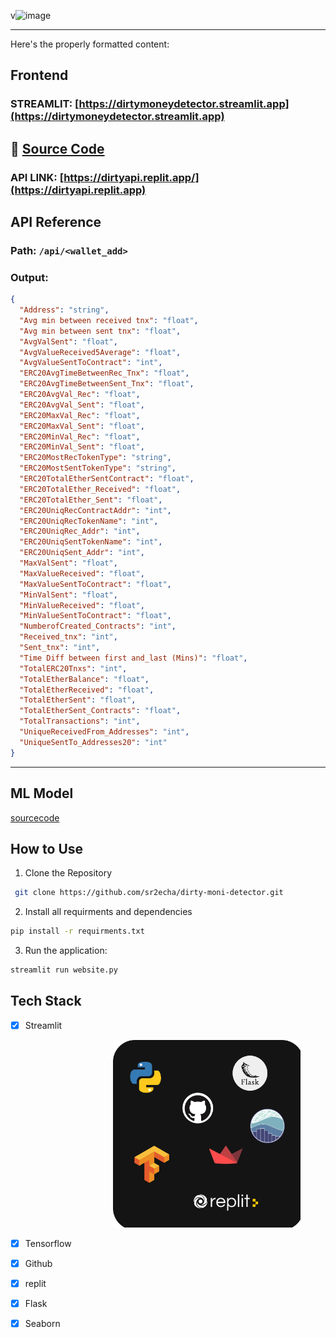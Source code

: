 v![image](https://github.com/sr2echa/dirty-moni-detector/assets/65058816/f2d86ce3-9d19-499a-bc6e-7ef83f8f7083)

---

Here's the properly formatted content:

## Frontend
### STREAMLIT: [https://dirtymoneydetector.streamlit.app](https://dirtymoneydetector.streamlit.app)
🔗 [Source Code](./web)
---
### API LINK: [https://dirtyapi.replit.app/](https://dirtyapi.replit.app)

## API Reference
### Path: `/api/<wallet_add>`
### Output:
```json
{
  "Address": "string",
  "Avg min between received tnx": "float",
  "Avg min between sent tnx": "float",
  "AvgValSent": "float",
  "AvgValueReceived5Average": "float",
  "AvgValueSentToContract": "int",
  "ERC20AvgTimeBetweenRec_Tnx": "float",
  "ERC20AvgTimeBetweenSent_Tnx": "float",
  "ERC20AvgVal_Rec": "float",
  "ERC20AvgVal_Sent": "float",
  "ERC20MaxVal_Rec": "float",
  "ERC20MaxVal_Sent": "float",
  "ERC20MinVal_Rec": "float",
  "ERC20MinVal_Sent": "float",
  "ERC20MostRecTokenType": "string",
  "ERC20MostSentTokenType": "string",
  "ERC20TotalEtherSentContract": "float",
  "ERC20TotalEther_Received": "float",
  "ERC20TotalEther_Sent": "float",
  "ERC20UniqRecContractAddr": "int",
  "ERC20UniqRecTokenName": "int",
  "ERC20UniqRec_Addr": "int",
  "ERC20UniqSentTokenName": "int",
  "ERC20UniqSent_Addr": "int",
  "MaxValSent": "float",
  "MaxValueReceived": "float",
  "MaxValueSentToContract": "float",
  "MinValSent": "float",
  "MinValueReceived": "float",
  "MinValueSentToContract": "float",
  "NumberofCreated_Contracts": "int",
  "Received_tnx": "int",
  "Sent_tnx": "int",
  "Time Diff between first and_last (Mins)": "float",
  "TotalERC20Tnxs": "int",
  "TotalEtherBalance": "float",
  "TotalEtherReceived": "float",
  "TotalEtherSent": "float",
  "TotalEtherSent_Contracts": "float",
  "TotalTransactions": "int",
  "UniqueReceivedFrom_Addresses": "int",
  "UniqueSentTo_Addresses20": "int"
}
```
---
## ML Model
[sourcecode](./ML)

## How to Use 

1. Clone the Repository 
```bash 
 git clone https://github.com/sr2echa/dirty-moni-detector.git
```

2. Install all requirments and dependencies
```bash
pip install -r requirments.txt
```
3. Run the application:
```bash
streamlit run website.py
```

## Tech Stack 

- [x] Streamlit
<figure style="text-align: right;">
  <img src="web/Group 323.png" alt="Tech Stack" style="width:300px;height:300px;">
</figure>

- [x] Tensorflow
- [x] Github
- [x] replit
- [x] Flask
- [x] Seaborn

 
